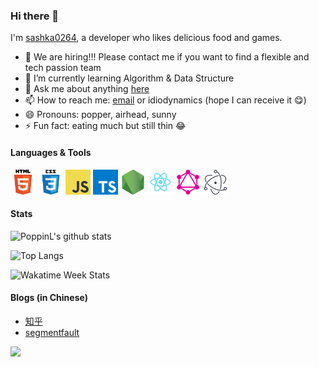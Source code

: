 ### Hi there 👋

I'm [sashka0264](https://github.com/sashka0264), a developer who likes delicious food and games.

- 🔭 We are hiring!!! Please contact me if you want to find a flexible and tech passion team
- 🌱 I’m currently learning Algorithm & Data Structure
- 💬 Ask me about anything [here](https://github.com/sashka0264/sashka0264/issues)
- 📫 How to reach me: [email](sashka0264@gmail.com) or idiodynamics (hope I can receive it 😋)
- 😄 Pronouns: popper, airhead, sunny
- ⚡ Fun fact: eating much but still thin 😂
<!--
- 👯 I’m looking to collaborate on ...
- 🤔 I’m looking for help with ...
-->

#### Languages & Tools

<code><img height="40" src="https://raw.githubusercontent.com/github/explore/80688e429a7d4ef2fca1e82350fe8e3517d3494d/topics/html/html.png"></code>
<code><img height="40" src="https://raw.githubusercontent.com/github/explore/80688e429a7d4ef2fca1e82350fe8e3517d3494d/topics/css/css.png"></code>
<code><img height="40" src="https://raw.githubusercontent.com/github/explore/80688e429a7d4ef2fca1e82350fe8e3517d3494d/topics/javascript/javascript.png"></code>
<code><img height="40" src="https://raw.githubusercontent.com/github/explore/80688e429a7d4ef2fca1e82350fe8e3517d3494d/topics/typescript/typescript.png"></code>
<code><img height="40" src="https://raw.githubusercontent.com/github/explore/80688e429a7d4ef2fca1e82350fe8e3517d3494d/topics/nodejs/nodejs.png"></code>
<code><img height="40" src="https://raw.githubusercontent.com/github/explore/80688e429a7d4ef2fca1e82350fe8e3517d3494d/topics/react/react.png"></code>
<code><img height="40" src="https://raw.githubusercontent.com/github/explore/5c058a388828bb5fde0bcafd4bc867b5bb3f26f3/topics/graphql/graphql.png"></code>
<code><img height="40" src="https://raw.githubusercontent.com/github/explore/80688e429a7d4ef2fca1e82350fe8e3517d3494d/topics/electron/electron.png"></code>

#### Stats

![PoppinL's github stats](https://github-readme-stats.vercel.app/api?username=sashka0264&show_icons=true&theme=radical)

![Top Langs](https://github-readme-stats.vercel.app/api/top-langs/?username=sashka0264&layout=compact&theme=radical)

![Wakatime Week Stats](https://github-readme-stats.vercel.app/api/wakatime?username=sashka0264&layout=compact&theme=radical)

#### Blogs (in Chinese)

- [知乎](https://zhuanlan.zhihu.com/zxzfbz)
- [segmentfault](https://segmentfault.com/blog/zxzfbz)

<img height="200" src="https://github.com/poppinlp/leetcode/raw/master/resources/qrcode_green.jpeg">

